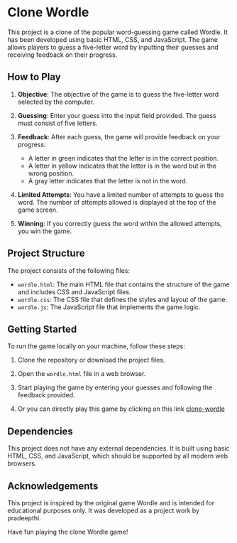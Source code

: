 # Clone Wordle

This project is a clone of the popular word-guessing game called Wordle. It has been developed using basic HTML, CSS, and JavaScript. The game allows players to guess a five-letter word by inputting their guesses and receiving feedback on their progress.

## How to Play

1. **Objective**: The objective of the game is to guess the five-letter word selected by the computer.

2. **Guessing**: Enter your guess into the input field provided. The guess must consist of five letters.

3. **Feedback**: After each guess, the game will provide feedback on your progress:
   - A letter in green indicates that the letter is in the correct position.
   - A letter in yellow indicates that the letter is in the word but in the wrong position.
   - A gray letter indicates that the letter is not in the word.

4. **Limited Attempts**: You have a limited number of attempts to guess the word. The number of attempts allowed is displayed at the top of the game screen.

5. **Winning**: If you correctly guess the word within the allowed attempts, you win the game.

## Project Structure

The project consists of the following files:

- `wordle.html`: The main HTML file that contains the structure of the game and includes CSS and JavaScript files.
- `wordle.css`: The CSS file that defines the styles and layout of the game.
- `wordle.js`: The JavaScript file that implements the game logic.

## Getting Started

To run the game locally on your machine, follow these steps:

1. Clone the repository or download the project files.

2. Open the `wordle.html` file in a web browser.

3. Start playing the game by entering your guesses and following the feedback provided.

4. Or you can directly play this game by clicking on this link [clone-wordle](https://deepthi-7-7.github.io/wordle_clone.github.io/wordle.html)

## Dependencies

This project does not have any external dependencies. It is built using basic HTML, CSS, and JavaScript, which should be supported by all modern web browsers.

## Acknowledgements

This project is inspired by the original game Wordle and is intended for educational purposes only. It was developed as a project work by pradeepthi.


Have fun playing the clone Wordle game!
